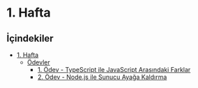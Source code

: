 # 1. Hafta

## İçindekiler

- [1. Hafta](/hafta1)
  * [Ödevler](/hafta1/odevler)
    + [1. Ödev - TypeScript ile JavaScript Arasındaki Farklar](/hafta1/odevler/odev1.md)
    + [2. Ödev - Node.js ile Sunucu Ayağa Kaldırma](/hafta1/odevler/odev2.md)

